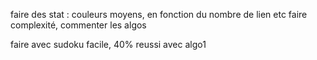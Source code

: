 faire des stat : couleurs moyens, en fonction du nombre de lien etc
faire complexité, commenter les algos

faire avec sudoku facile, 40% reussi avec algo1
